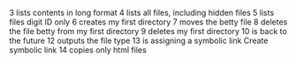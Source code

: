 3 lists contents in long format
4 lists all files, including hidden files
5 lists files digit ID only
6 creates my first directory
7 moves the betty file
8 deletes the file betty from my first directory
9 deletes my first directory
10 is back to the future
12 outputs the file type
13 is assigning a symbolic link
Create symbolic link
14 copies only html files
